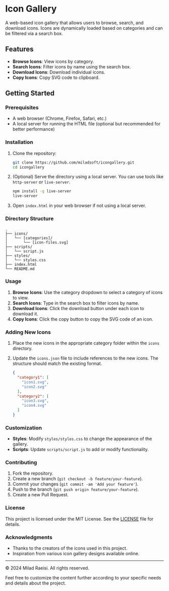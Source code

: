
# Icon Gallery

A web-based icon gallery that allows users to browse, search, and download icons. Icons are dynamically loaded based on categories and can be filtered via a search box.

## Features

- **Browse Icons**: View icons by category.
- **Search Icons**: Filter icons by name using the search box.
- **Download Icons**: Download individual icons.
- **Copy Icons**: Copy SVG code to clipboard.

## Getting Started

### Prerequisites

- A web browser (Chrome, Firefox, Safari, etc.)
- A local server for running the HTML file (optional but recommended for better performance)

### Installation

1. Clone the repository:

    ```sh
    git clone https://github.com/miladsoft/icongallery.git
    cd icongallery
    ```

2. (Optional) Serve the directory using a local server. You can use tools like `http-server` or `live-server`.

    ```sh
    npm install -g live-server
    live-server
    ```

3. Open `index.html` in your web browser if not using a local server.

### Directory Structure

```plaintext
.
├── icons/
│   └── [categories]/
│       └── [icon-files.svg]
├── scripts/
│   └── script.js
├── styles/
│   └── styles.css
├── index.html
└── README.md
```

### Usage

1. **Browse Icons**: Use the category dropdown to select a category of icons to view.
2. **Search Icons**: Type in the search box to filter icons by name.
3. **Download Icons**: Click the download button under each icon to download it.
4. **Copy Icons**: Click the copy button to copy the SVG code of an icon.

### Adding New Icons

1. Place the new icons in the appropriate category folder within the `icons` directory.
2. Update the `icons.json` file to include references to the new icons. The structure should match the existing format.

    ```json
    {
      "category1": [
        "icon1.svg",
        "icon2.svg"
      ],
      "category2": [
        "icon3.svg",
        "icon4.svg"
      ]
    }
    ```

### Customization

- **Styles**: Modify `styles/styles.css` to change the appearance of the gallery.
- **Scripts**: Update `scripts/script.js` to add or modify functionality.

### Contributing

1. Fork the repository.
2. Create a new branch (`git checkout -b feature/your-feature`).
3. Commit your changes (`git commit -am 'Add your feature'`).
4. Push to the branch (`git push origin feature/your-feature`).
5. Create a new Pull Request.

### License

This project is licensed under the MIT License. See the [LICENSE](LICENSE) file for details.

### Acknowledgments

- Thanks to the creators of the icons used in this project.
- Inspiration from various icon gallery designs available online.

---

© 2024 Milad Raeisi. All rights reserved.

Feel free to customize the content further according to your specific needs and details about the project.
